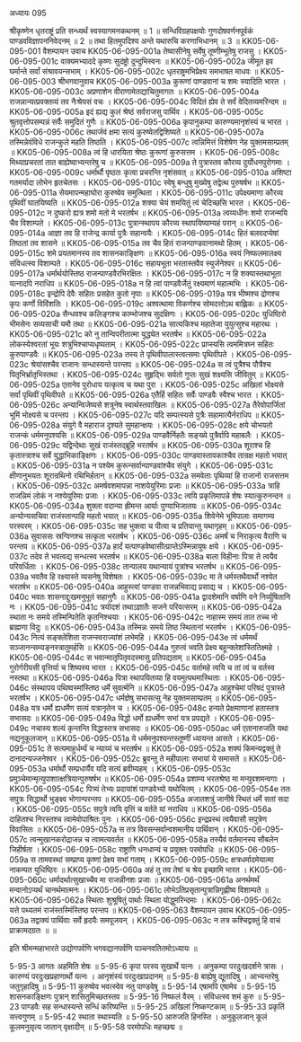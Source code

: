 अध्यायः 095

श्रीकृष्णेन धृतराष्ट्रं प्रति सन्ध्यर्थं स्वस्यागमनकथनम् ॥ 1 ॥ सन्धिविग्रहपक्षयोः गुणदोषवर्णनपूर्वकं पाण्डवविज्ञापननिवेदनम् ॥ 2 ॥ तथा हितमुपदिश्य अन्ते यथारुचि करणाभिधानम् ॥ 3 ॥
KK05-06-095-001	वैशम्पायन उवाच 
KK05-06-095-001a	तेष्वासीनेषु सर्वेषु तूष्णीम्भूतेषु राजसु ।
KK05-06-095-001c	वाक्यमभ्याददे कृष्णः सुदंष्ट्रो दुन्दुभिस्वनः ॥
KK05-06-095-002a	जीमूत इव घर्मान्ते सर्वां संश्रावयन्सभाम् ।
KK05-06-095-002c	धृतराष्ट्रमभिप्रेक्ष्य समभाषत माधवः ॥
KK05-06-095-003	श्रीभगवानुवाच 
KK05-06-095-003a	कुरूणां पाण्डवानां च शमः स्यादिति भारत ।
KK05-06-095-003c	अप्रणाशेन वीराणामेतद्याचितुमागतः ॥
KK05-06-095-004a	राजन्नान्यत्प्रवक्तव्यं तव नैःश्रेयसं वचः ।
KK05-06-095-004c	विदितं ह्येव ते सर्वं वेदितव्यमरिन्दम ॥
KK05-06-095-005a	इदं ह्यद्य कुलं श्रेष्ठं सर्वराजसु पार्थिव ।
KK05-06-095-005c	श्रुतवृत्तोपसम्पन्नं सर्वैः समुदितं गुणैः ॥
KK05-06-095-006a	कृपानुकम्पा कारुण्यमानृशंस्यं च भारत ।
KK05-06-095-006c	तथार्जवं क्षमा सत्यं कुरुष्वेतद्विशिष्यते ॥
KK05-06-095-007a	तस्मिन्नेवंविधे राजन्कुले महति तिष्ठति ।
KK05-06-095-007c	त्वन्निमित्तं विशेषेण नेह युक्तमसाम्प्रतम् ॥
KK05-06-095-008a	त्वं हि धारयिता श्रेष्ठः कुरूणां कुरुसत्तम ।
KK05-06-095-008c	मिथ्याप्रचरतां तात बाह्येष्वाभ्यन्तरेषु च ॥
KK05-06-095-009a	ते पुत्रास्तव कौरव्य दुर्योधनपुरोगमाः ।
KK05-06-095-009c	धर्मार्थौ पृष्ठतः कृत्वा प्रचरन्ति नृशंसवत् ॥
KK05-06-095-010a	अशिष्टा गतमर्यादा लोभेन हृतचेतसः ।
KK05-06-095-010c	स्वेषु बन्धुषु मुख्येषु तद्वेत्थ पुरुषर्षभ ॥
KK05-06-095-011a	सेयमापन्महाघोरा कुरुष्वेव समुत्थिता ।
KK05-06-095-011c	उपेक्ष्यमाणा कौरव्य पृथिवीं घातयिष्यति ॥
KK05-06-095-012a	शक्या चेयं शमयितुं त्वं चेदिच्छसि भारत ।
KK05-06-095-012c	न दुष्करो ह्यत्र शमो मतो मे भरतर्षभ ॥
KK05-06-095-013a	त्वय्यधीनः शमो राजन्मयि चैव विशाम्पते ।
KK05-06-095-013c	पुत्रान्स्थापय कौरव्य स्थापयिष्याम्यहं परान् ॥
KK05-06-095-014a	आज्ञा तव हि राजेन्द्र कार्या पुत्रैः सहान्वयैः ।
KK05-06-095-014c	हितं बलवदप्येषां तिष्ठतां तव शासने ॥
KK05-06-095-015a	तव चैव हितं राजन्पाण्डवानामथो हितम् ।
KK05-06-095-015c	शमे प्रयतमानस्य तव शासनकाङ्क्षिणः ॥
KK05-06-095-016a	स्वयं निष्फलमालक्ष्य संविधत्स्व विशाम्पते ।
KK05-06-095-016c	सहायभूता भरतास्तवैव स्युर्जनेश्वर ॥
KK05-06-095-017a	धर्मार्थयोस्तिष्ठ राजन्पाण्डवैरभिरक्षितः ।
KK05-06-095-017c	न हि शक्यास्तथाभूता यत्नादपि नराधिप ॥
KK05-06-095-018a	न हि त्वां पाण्डवैर्जेतुं रक्ष्यमाणं महात्मभिः ।
KK05-06-095-018c	इन्द्रोपि देवैः सहितः प्रसहेत कुतो नृपाः ॥
KK05-06-095-019a	यत्र भीष्मश्च द्रोणश्च कृपः कर्णो विविंशतिः ।
KK05-06-095-019c	अश्वत्थामा विकर्णश्च सोमदत्तोऽथ बाह्लिकः ॥
KK05-06-095-020a	सैन्धवश्च कलिङ्गश्च काम्भोजश्च सुदक्षिणः ।
KK05-06-095-020c	युधिष्ठिरो भीमसेनः सव्यसाची यमौ तथा ॥
KK05-06-095-021a	सात्यकिश्च महातेजा युयुत्सुश्च महारथः ।
KK05-06-095-021c	को नु तान्विपरीतात्मा युद्ध्येत भरतर्षभ ॥
KK05-06-095-022a	लोकस्येश्वरतां भूयः शत्रुभिश्चाप्यधृष्यताम् ।
KK05-06-095-022c	प्राप्स्यसि त्वममित्रघ्न सहितः कुरुपाण्डवैः ॥
KK05-06-095-023a	तस्य ते पृथिवीपालास्त्वत्समाः पृथिवीपते ।
KK05-06-095-023c	श्रेयांसश्चैव राजानः सन्धास्यन्ते परन्तप ॥
KK05-06-095-024a	स त्वं पुत्रैश्च पौत्रैश्च पितृभिर्भ्रातृभिस्तथा ।
KK05-06-095-024c	सुहृद्भिः सर्वतो गुप्तः सुखं शक्ष्यसि जीवितुम् ॥
KK05-06-095-025a	एतानेव पुरोधाय यत्कृत्य च यथा पुरा ।
KK05-06-095-025c	अखिलां भोक्ष्यसे सर्वां पृथिवीं पृथिवीपते ॥
KK05-06-095-026a	एतैर्हि सहितः सर्वैः पाण्डवैः स्वैश्च भारत ।
KK05-06-095-026c	अन्यान्विजेष्यसे शत्रूनेष स्वार्थस्तवाखिलः ॥
KK05-06-095-027a	तैरेवोपार्जितां भूमिं भोक्ष्यसे च परन्तप ।
KK05-06-095-027c	यदि सम्पत्स्यसे पुत्रैः सहामात्यैर्नराधिप ॥
KK05-06-095-028a	संयुगे वै महाराज दृश्यते सुमहान्क्षयः ।
KK05-06-095-028c	क्षये चोभयतो राजन्कं धर्ममनुपश्यसि ॥
KK05-06-095-029a	पाण्डवैर्निहतैः सङ्ख्ये पुत्रैर्वापि महाबलैः ।
KK05-06-095-029c	यद्विन्देथाः सुखं राजंस्तद्ब्रूहि भरतर्षभ ॥
KK05-06-095-030a	शूराश्च हि कृतास्त्राश्च सर्वे युद्धाभिकाङ्क्षिणः ।
KK05-06-095-030c	पाण्डवास्तावकाश्चैव तान्रक्ष महतो भयात् ॥
KK05-06-095-031a	न पश्येम कुरून्सर्वान्पाण्डवांश्चैव संयुगे ।
KK05-06-095-031c	क्षीणानुभयतः शूरान्रथिनो रथिभिर्हतान् ॥
KK05-06-095-032a	समवेताः पृथिव्यां हि राजानो राजसत्तम ।
KK05-06-095-032c	अमर्षवशमापन्ना नाशयेयुरिमाः प्रजाः ॥
KK05-06-095-033a	त्राहि राजन्निमं लोकं न नश्येयुरिमाः प्रजाः ।
KK05-06-095-033c	त्वयि प्रकृतिमापन्ने शेषः स्यात्कुरुनन्दन ॥
KK05-06-095-034a	शुक्ला वदान्या ह्रीमन्त आर्याः पुण्याभिजातयः ॥
KK05-06-095-034c	अन्योन्यसचिवा राजंस्तान्पाहि महतो भयात् ॥
KK05-06-095-035a	शिवेनेमे भूमिपालाः समागम्य परस्परम् ।
KK05-06-095-035c	सह भुक्त्वा च पीत्वा च प्रतियान्तु यथागृहम् ॥
KK05-06-095-036a	सुवाससः स्रग्विणश्च सत्कृता भरतर्षभ ।
KK05-06-095-036c	अमर्षं च निराकृत्य वैराणि च परन्तप ॥
KK05-06-095-037a	हार्दं यत्पाण्डवेष्वासीत्प्राप्तेऽस्मिन्नायुषः क्षये ।
KK05-06-095-037c	तदेव ते भवत्वद्य सन्धत्स्व भरतर्षभ ॥
KK05-06-095-038a	बाला विहीनाः पित्रा ते त्वयैव परिवर्धिताः ।
KK05-06-095-038c	तान्पालय यथान्यायं पुत्रांश्च भरतर्षभ ॥
KK05-06-095-039a	भवतैव हि रक्ष्यास्ते व्यसनेषु विशेषतः ।
KK05-06-095-039c	मा ते धर्मस्तथैवार्थो नश्येत भरतर्षभ ॥
KK05-06-095-040a	आहुस्त्वां पाण्डवा राजन्नभिवाद्य प्रसाद्य च ।
KK05-06-095-040c	भवतः शासनाद्दुःखमनुभूतं सहानुगैः ॥
KK05-06-095-041a	द्वादशेमानि वर्षाणि वने निर्व्युषितानि नः ।
KK05-06-095-041c	त्रयोदशं तथाऽज्ञातैः सजने परिवत्सरम् ॥
KK05-06-095-042a	स्थाता नः समये तस्मिन्पितेति कृतनिश्चयाः ।
KK05-06-095-042c	नाहास्म समयं तात तच्च नो ब्राह्मणा विदुः ॥
KK05-06-095-043a	तस्मिन्नः समये तिष्ठ स्थितानां भरतर्षभ ।
KK05-06-095-043c	नित्यं सङ्क्लेशिता राजन्स्वराज्यांशं लभेमहि ।
KK05-06-095-043e	त्वं धर्ममर्थं सञ्जानन्सम्यङ्नस्त्रातुमर्हसि ॥
KK05-06-095-044a	गुरुत्वं भवति प्रेक्ष्य बहून्क्लेशांस्तितिक्ष्महे ।
KK05-06-095-044c	स भवान्मातृपितृवदस्मासु प्रतिपद्यताम् ॥
KK05-06-095-045a	गुरोर्गरीयसी वृत्तिर्या च शिष्यस्य भारत ।
KK05-06-095-045c	वर्तामहे त्वयि च तां त्वं च वर्तस्व नस्तथा ॥
KK05-06-095-046a	पित्रा स्थापयितव्या हि वयमुत्पथमास्थिताः ।
KK05-06-095-046c	संस्थापय पथिष्वस्मांस्तिष्ठ धर्मे सुवर्त्मनि ॥
KK05-06-095-047a	आहुश्चेमां परिषदं पुत्रास्ते भरतर्षभ ।
KK05-06-095-047c	धर्मज्ञेषु सभासत्सु नेह युक्तमसाम्प्रतम् ॥
KK05-06-095-048a	यत्र धर्मो ह्यधर्मेण सत्यं यत्रानृतेन च ।
KK05-06-095-048c	हन्यते प्रेक्षमाणानां हतास्तत्र सभासदः ॥
KK05-06-095-049a	विद्धो धर्मो ह्यधर्मेण सभां यत्र प्रपद्यते ।
KK05-06-095-049c	नचास्य शल्यं कृन्तन्ति विद्धास्तत्र सभासदः ॥
KK05-06-095-050ac	धर्म एतानारुजति यथा नद्यनुकूलजान् ॥
KK05-06-095-051a	ये धर्ममनुपश्यन्तस्तूष्णीं ध्यायन्त आसते ।
KK05-06-095-051c	ते सत्यमाहुर्धर्म्यं च न्याय्यं च भरतर्षभ ॥
KK05-06-095-052a	शक्यं किमन्यद्वक्तुं ते दानादन्यज्जनेश्वर ।
KK05-06-095-052c	ब्रुवन्तु ते महीपालाः सभायां ये समासते ॥
KK05-06-095-053a	धर्मार्थौ सम्प्रधार्यैव यदि सत्यं ब्रवीम्यहम् ।
KK05-06-095-053c	प्रमुञ्चेमान्मृत्युपाशात्क्षत्रियान्पुरुषर्षभ ॥
KK05-06-095-054a	प्रशाम्य भरतश्रेष्ठ मा मन्युवशमन्वगाः ।
KK05-06-095-054c	पित्र्यं तेभ्यः प्रदायांशं पाण्डवेभ्यो यथोचितम् ।
KK05-06-095-054e	ततः सपुत्रः सिद्धार्थो भुङ्क्ष्व भोगान्परन्तप ॥
KK05-06-095-055a	अजातशत्रुं जानीषे स्थितं धर्मे सतां सदा ।
KK05-06-095-055c	सपुत्रे त्वयि वृत्तिं च वर्तते यां नराधिप ॥
KK05-06-095-056a	दाहितश्च निरस्तश्च त्वामेवोपाश्रितः पुनः ।
KK05-06-095-056c	इन्द्रप्रस्थं त्वयैवासौ सपुत्रेण विवासितः ॥
KK05-06-095-057a	स तत्र विवसन्सर्वान्वशमानीय पार्थिवान् ।
KK05-06-095-057c	त्वन्मुखानकरोद्राजन्न च त्वामत्यवर्तत ॥
KK05-06-095-058a	तस्यैवं वर्तमानस्य सौबलेन जिहीर्षता ।
KK05-06-095-058c	राष्ट्राणि धनधान्यं च प्रयुक्तः परमोपधिः ॥
KK05-06-095-059a	स तामवस्थां सम्प्राप्य कृष्णां प्रेक्ष्य सभां गताम् ।
KK05-06-095-059c	क्षत्रधर्मादमेयात्मा नाकम्पत युधिष्ठिरः ॥
KK05-06-095-060a	अहं तु तव तेषां च श्रेय इच्छामि भारत ।
KK05-06-095-060c	धर्मादर्थात्सुखाच्चैव मा राजन्नीनशः प्रजाः ॥
KK05-06-095-061a	अनर्थमर्थं मन्वानोऽप्यर्थं चानर्थमात्मनः ।
KK05-06-095-061c	लोभेऽतिप्रसृतान्पुत्रान्निगृह्णीष्व विशाम्पते ॥
KK05-06-095-062a	स्थिताः शुश्रूषितुं पार्थाः स्थिता योद्धुमरिन्दमाः ।
KK05-06-095-062c	यत्ते पथ्यतमं राजंस्तस्मिंस्तिष्ठ परन्तप ॥
KK05-06-095-063	वैशम्पायन उवाच 
KK05-06-095-063a	तद्वाक्यं पार्थिवाः सर्वे हृदयैः समपूजयन् ।
KK05-06-095-063c	न तत्र कश्चिद्वक्तुं हि वाचं प्राक्रामदग्रतः ॥ ॥

इति श्रीमन्महाभारते उद्योगपर्वणि भगवद्यानपर्वणि पञ्चनवतितमोऽध्यायः ॥

5-95-3 आगतः अहमिति शेषः ॥ 5-95-6 कृपा परस्य सुखार्थे यत्नः । अनुकम्पा परदुःखदर्शने त्रासः । कारुण्यं परदुःखप्रहाणार्थो यत्नः । आनृशंस्यं परदुःखाप्रदानम् ॥ 5-95-8 बाह्येषु द्यूतादिषु । आभ्यन्तरेषु जतुगृहादिषु ॥ 5-95-11 कुरुष्वेव भवत्स्वेव नतु पाण्डवेषु ॥ 5-95-14 एषामपि एषामेव ॥ 5-95-15 शासनकाङ्क्षिणः पुत्रान् शासितुमिच्छतस्तव ॥ 5-95-16 निष्फलं वैरम् । संविधत्स्व शमं कुरु ॥ 5-95-23 पाण्डवैः सह सन्धास्यन्ते सन्धिं करिष्यन्ति ॥ 5-95-25 अखिलां निष्कण्टकाम् ॥ 5-95-33 प्रकृतिं सत्त्वगुणम् ॥ 5-95-42 स्थाता स्थास्यति ॥ 5-95-50 आरुजति हिनस्ति । अनुकूलजान् कूलं कूलमनुसृत्य जातान् वृक्षादीन् ॥ 5-95-58 परमोपधिः महच्छद्म ॥
